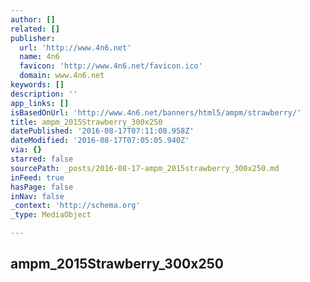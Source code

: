 ```yaml
---
author: []
related: []
publisher:
  url: 'http://www.4n6.net'
  name: 4n6
  favicon: 'http://www.4n6.net/favicon.ico'
  domain: www.4n6.net
keywords: []
description: ''
app_links: []
isBasedOnUrl: 'http://www.4n6.net/banners/html5/ampm/strawberry/'
title: ampm_2015Strawberry_300x250
datePublished: '2016-08-17T07:11:08.958Z'
dateModified: '2016-08-17T07:05:05.940Z'
via: {}
starred: false
sourcePath: _posts/2016-08-17-ampm_2015strawberry_300x250.md
inFeed: true
hasPage: false
inNav: false
_context: 'http://schema.org'
_type: MediaObject

---
```

<article style=""><h1>ampm_2015Strawberry_300x250</h1></article>